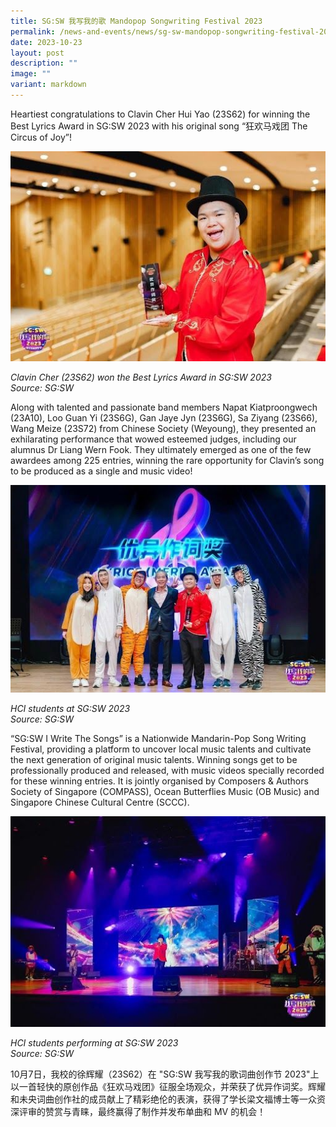 ```yaml
---
title: SG:SW 我写我的歌 Mandopop Songwriting Festival 2023
permalink: /news-and-events/news/sg-sw-mandopop-songwriting-festival-2023/
date: 2023-10-23
layout: post
description: ""
image: ""
variant: markdown
---
```

Heartiest congratulations to Clavin Cher Hui Yao (23S62) for winning the Best Lyrics Award in SG:SW 2023 with his original song “狂欢马戏团 The Circus of Joy”!

![](/images/News%20and%20Events/SGSSW_2023_P1.jpg)

_Clavin Cher (23S62) won the Best Lyrics Award in SG:SW 2023 <br>
Source: SG:SW_

Along with talented and passionate band members Napat Kiatproongwech (23A10), Loo Guan Yi (23S6G), Gan Jaye Jyn (23S6G), Sa Ziyang (23S66), Wang Meize (23S72) from Chinese Society (Weyoung), they presented an exhilarating performance that wowed esteemed judges, including our alumnus Dr Liang Wern Fook. They ultimately emerged as one of the few awardees among 225 entries, winning the rare opportunity for Clavin’s song to be produced as a single and music video!

![](/images/News%20and%20Events/SGSSW_2023_P2.jpg)

_HCI students at SG:SW 2023 <br>
Source: SG:SW_

“SG:SW I Write The Songs” is a Nationwide Mandarin-Pop Song Writing Festival, providing a platform to uncover local music talents and cultivate the next generation of original music talents. Winning songs get to be professionally produced and released, with music videos specially recorded for these winning entries. It is jointly organised by Composers &amp; Authors Society of Singapore (COMPASS), Ocean Butterflies Music (OB Music) and Singapore Chinese Cultural Centre (SCCC).

![](/images/News%20and%20Events/SGSSW_2023_P3.jpg)

_HCI students performing at SG:SW 2023 <br>
Source: SG:SW_

10月7日，我校的徐辉耀（23S62）在 "SG:SW 我写我的歌词曲创作节 2023"上以一首轻快的原创作品《狂欢马戏团》征服全场观众，并荣获了优异作词奖。辉耀和未央词曲创作社的成员献上了精彩绝伦的表演，获得了学长梁文福博士等一众资深评审的赞赏与青睐，最终赢得了制作并发布单曲和 MV 的机会！